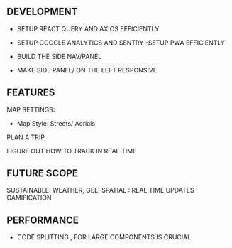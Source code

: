 ## DEVELOPMENT
- SETUP REACT QUERY AND AXIOS EFFICIENTLY
- SETUP GOOGLE ANALYTICS AND SENTRY 
-SETUP PWA EFFICIENTLY

- BUILD THE SIDE NAV/PANEL

- MAKE SIDE PANEL/ ON THE LEFT RESPONSIVE 

## FEATURES
MAP SETTINGS:
- Map Style: Streets/ Aerials

PLAN A TRIP

FIGURE OUT HOW TO TRACK IN REAL-TIME

## FUTURE SCOPE

SUSTAINABLE: WEATHER, GEE, SPATIAL : REAL-TIME UPDATES
GAMIFICATION


## PERFORMANCE

- CODE SPLITTING , FOR LARGE COMPONENTS IS CRUCIAL